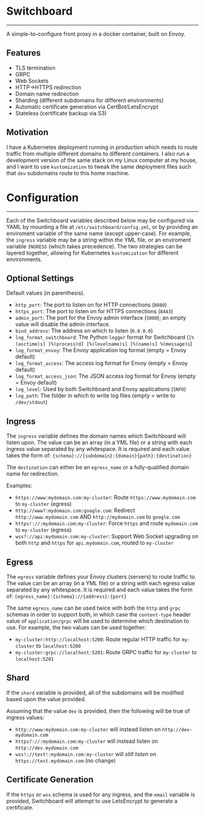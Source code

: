 # Switchboard
----

A simple-to-configure front proxy in a docker container, built on Envoy.

## Features

* TLS termination
* GRPC
* Web Sockets
* HTTP->HTTPS redirection
* Domain name redirection
* Sharding (different subdomains for different environments)
* Automatic certificate generation via CertBot/LetsEncrypt
* Stateless (certificate backup via S3)

## Motivation

I have a Kubernetes deployment running in production which needs to route traffic from multiple different domains to different containers. I also run a development version of the same stack on my Linux computer at my house, and I want to use `kustomization` to tweak the same deployment files such that `dev` subdomains route to this home machine.

# Configuration
----

Each of the Switchboard variables described below may be configured via YAML by mounting a file at `/etc/switchboard/config.yml`, or by providing an enviroment variable of the same name (except upper-case). For example, the `ingress` variable may be a string within the YML file, or an enviroment variable `INGRESS` (which takes precedence). The two strategies can be layered together, allowing for Kubernetes `kustomization` for different environments.

## Optional Settings

Default values (in parenthesis).

* `http_port`: The port to listen on for HTTP connections (`8080`)
* `https_port`: The port to listen on for HTTPS connections (`8443`)
* `admin_port`: The port for the Envoy admin interface (`5000`); an empty value will disable the admin interface.
* `bind_address`: The address on which to listen (`0.0.0.0`)
* `log_format_switchboard`: The Python `logger` format for Switchboard (`[%(asctime)s] [%(process)d] [%(levelname)s] [%(name)s] %(message)s`)
* `log_format_envoy`: The Envoy application log format (empty = Envoy default)
* `log_format_access`: The access log format for Envoy (empty = Envoy default)
* `log_format_access_json`: The JSON access log format for Envoy (empty = Envoy default)
* `log_level`: Used by both Switchboard and Envoy applications (`INFO`)
* `log_path`: The folder in which to write log files (empty = write to `/dev/stdout`)

## Ingress

The `ingress` variable defines the domain names which Switchboard will listen upon. The value can be an array (in a YML file) or a string with each ingress value separated by any whitespace. It is required and each value takes the form of:
`{schema}://{subdomain}:{domain}{path}:{destination}`

The `destination` can either be an `egress_name` or a fully-qualified domain name for redirection.

Examples:
* `https://www:mydomain.com:my-cluster`: Route `https://www.mydomain.com` to `my-cluster` (egress)
* `http://www?:mydomain.com:google.com`: Redirect `http://www.mydomain.com` AND `http://mydomain.com` to `google.com`
* `https!://:mydomain.com:my-cluster`: Force `https` and route `mydomain.com` to `my-cluster` (egress)
* `wss?://api:mydomain.com:my-cluster`: Support Web Socket upgrading on both `http` and `https` for `api.mydomain.com`, routed to `my-cluster`

## Egress

The `egress` variable defines your Envoy clusters (servers) to route traffic to. The value can be an array (in a YML file) or a string with each egress value separated by any whitespace. It is required and each value takes the form of:
`{egress_name}:{schema}://{address}:{port}`

The same `egress_name` can be used twice with both the `http` and `grpc` schemas in order to support both, in which case the `content-type` header value of `application/grpc` will be used to determine which destination to use. For example, the two values can be used together:
* `my-cluster:http://localhost:5200`: Route regular HTTP traffic for `my-cluster` to `localhost:5200`
* `my-cluster:grpc://localhost:5201`: Route GRPC traffic for `my-cluster` to `localhost:5201`

## Shard

If the `shard` variable is provided, all of the subdomains will be modified based upon the value provided.

Assuming that the value `dev` is provided, then the following will be true of ingress values:
* `http://www:mydomain.com:my-cluster` will instead listen on `http://dev-mydomain.com`
* `https?://:mydomain.com:my-cluster` will instead listen on `http://dev.mydomain.com`
* `wss!://test!:mydomain.com:my-cluster` will _still listen on_ `https://test.mydomain.com` (no change)

## Certificate Generation

If the `https` or `wss` schema is used for any ingress, and the `email` variable is provided, Switchboard will attempt to use LetsEncrypt to generate a certificate.
